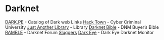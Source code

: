 # Darknet

[DARK.PE](https://dark.pe/) - Catalog of Dark web Links
[Hack Town](dark.pe/htown) - Cyber Criminal University
[Just Another Library](dark.pe/jalib) - Library
[Darknet Bible](dark.pe/dbible) - DNM Buyer’s Bible
[RAMBLE](dark.pe/ramble) - Darknet Forum
[Sluggers](dark.pe/slugs)
[Dark Eye](http://darkeyepxw7cuu2cppnjlgqaav6j42gyt43clcn4vjjf7llfyly5cxid.onion/) -  Dark Eye Darknet Monitor

